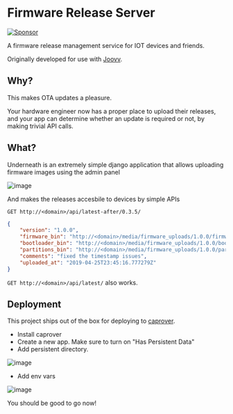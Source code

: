 # Firmware Release Server

[![Sponsor](https://img.shields.io/badge/Sponsor-jaaga_labs-red.svg?style=for-the-badge)](https://www.jaaga.in/labs)

A firmware release management service for IOT devices and friends.

Originally developed for use with [Joovv](https://joovv.com/).

## Why?

This makes OTA updates a pleasure. 

Your hardware engineer now has a proper place to upload their releases, 
and your app can determine whether an update is required or not, by making trivial API calls.

## What?

Underneath is an extremely simple django application that allows uploading firmware images using the admin panel

![image](https://user-images.githubusercontent.com/19492893/56775972-4852c100-67e7-11e9-8ee7-f4ce84870662.png)


And makes the releases accesbile to devices by simple APIs

`GET http://<domain>/api/latest-after/0.3.5/`

```json
{
    "version": "1.0.0",
    "firmware_bin": "http://<domain>/media/firmware_uploads/1.0.0/firmware_1w0H51u.bin",
    "bootloader_bin": "http://<domain>/media/firmware_uploads/1.0.0/bootloader.bin",
    "partitions_bin": "http://<domain>/media/firmware_uploads/1.0.0/partitions.bin",
    "comments": "fixed the timestamp issues",
    "uploaded_at": "2019-04-25T23:45:16.777279Z"
}
```

`GET http://<domain>/api/latest/` also works.


## Deployment

This project ships out of the box for deploying to [caprover](https://caprover.com/).

- Install caprover
- Create a new app. Make sure to turn on "Has Persistent Data"
- Add persistent directory. 

![image](https://user-images.githubusercontent.com/19492893/56776137-2b6abd80-67e8-11e9-8315-563b7047e707.png)

- Add env vars

![image](https://user-images.githubusercontent.com/19492893/56776153-3c1b3380-67e8-11e9-8ece-c04f89ad04e1.png)


You should be good to go now!
